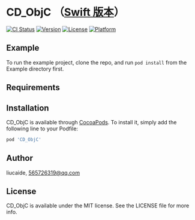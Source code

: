 # CD_ObjC （[Swift 版本](https://github.com/liucaide/CD)）

[![CI Status](https://img.shields.io/travis/liucaide/CD_ObjC.svg?style=flat)](https://travis-ci.org/liucaide/CD_ObjC)
[![Version](https://img.shields.io/cocoapods/v/CD_ObjC.svg?style=flat)](https://cocoapods.org/pods/CD_ObjC)
[![License](https://img.shields.io/cocoapods/l/CD_ObjC.svg?style=flat)](https://cocoapods.org/pods/CD_ObjC)
[![Platform](https://img.shields.io/cocoapods/p/CD_ObjC.svg?style=flat)](https://cocoapods.org/pods/CD_ObjC)

## Example

To run the example project, clone the repo, and run `pod install` from the Example directory first.

## Requirements

## Installation

CD_ObjC is available through [CocoaPods](https://cocoapods.org). To install
it, simply add the following line to your Podfile:

```ruby
pod 'CD_ObjC'
```

## Author

liucaide, 565726319@qq.com

## License

CD_ObjC is available under the MIT license. See the LICENSE file for more info.
